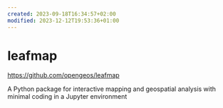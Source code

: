 ```yaml
---
created: 2023-09-18T16:34:57+02:00
modified: 2023-12-12T19:53:36+01:00
---
```


# leafmap

https://github.com/opengeos/leafmap

A Python package for interactive mapping and geospatial analysis with minimal coding in a Jupyter environment
